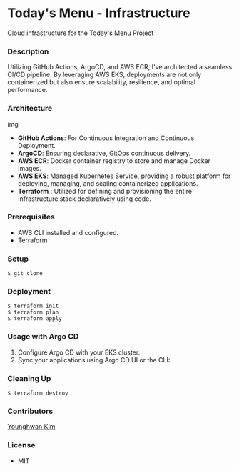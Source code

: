 # Today's Menu - Infrastructure
Cloud infrastructure for the Today's Menu Project

### Description
Utilizing GitHub Actions, ArgoCD, and AWS ECR, I've architected a seamless CI/CD pipeline. By leveraging AWS EKS, deployments are not only containerized but also ensure scalability, resilience, and optimal performance.



### Architecture

img

- **GitHub Actions**: For Continuous Integration and Continuous Deployment.
- **ArgoCD**: Ensuring declarative, GitOps continuous delivery.
- **AWS ECR**: Docker container registry to store and manage Docker images.
- **AWS EKS**: Managed Kubernetes Service, providing a robust platform for deploying, managing, and scaling containerized applications.
- **Terraform** : Utilized for defining and provisioning the entire infrastructure stack declaratively using code.




### Prerequisites
- AWS CLI installed and configured.
- Terraform


### Setup
```
$ git clone

```



### Deployment
```
$ terraform init 
$ terraform plan
$ terraform apply
```


### Usage with Argo CD
1. Configure Argo CD with your EKS cluster.
2. Sync your applications using Argo CD UI or the CLI:


### Cleaning Up
```
$ terraform destroy
```


### Contributors
[Younghwan Kim](https://github.com/royroyee)


### License
- MIT
